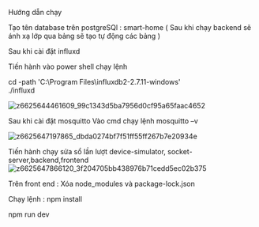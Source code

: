 Hướng dẫn chạy

Tạo tên database trên postgreSQl : smart-home ( Sau khi chạy backend sẽ ánh xạ lớp qua bảng sẽ tạo tự động các bảng  )

Sau khi cài đặt influxd

Tiến hành vào power shell chạy lệnh

cd -path 'C:\Program Files\influxdb2-2.7.11-windows'   
./influxd

![z6625644461609_99c1343d5ba7956d0cf95a65faac4652](https://github.com/user-attachments/assets/9a040142-5b94-4610-bce3-e58f18ddc581)

Sau khi cài đặt mosquitto
Vào cmd chạy lệnh
mosquitto –v

 ![z6625647197865_dbda0274bf7f51ff55ff267b7e20934e](https://github.com/user-attachments/assets/6e891abf-3c89-4023-b252-647540d37256)

Tiến hành chạy sửa sổ lần lượt device-simulator, socket-server,backend,frontend
![z6625647866120_3f204705bb438976b71cedd5ec02b375](https://github.com/user-attachments/assets/5cec80fb-98e7-43b2-aa55-d1a74480cc98)
 
Trên front end :
Xóa node_modules và package-lock.json

Chạy lệnh : 
npm install

npm run dev




